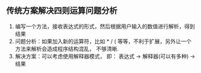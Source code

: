 ## 传统方案解决四则运算问题分析

1.  编写一个方法，接收表达式的形式，然后根据用户输入的数值进行解析，得到结果
2.  问题分析：如果加入新的运算符，比如 * / ( 等等，不利于扩展，另外让一个方法来解析会造成程序结构混乱， 不够清晰.
3.  解决方案：可以考虑使用解释器模式， 即： 表达式 -&gt; 解释器(可以有多种) -&gt; 结果